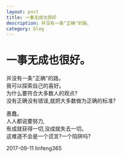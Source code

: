 ```yaml
---
layout: post
title: 一事无成也很好
description: 并没有一条"正确"的路。
category: blog
---
```

# 一事无成也很好。
并没有一条"正确"的路。  
我可以探索自己的喜好。  
为什么要符合大多数人的观点?  
没有正确没有错误,就把大多数做为正确的标准?  

愚蠢。  
人人都说要努力,  
有成就获得一切,没成就失去一切。  
这难道不会是一个谎言?一个陷阱吗?  

2017-09-11 linfeng365



